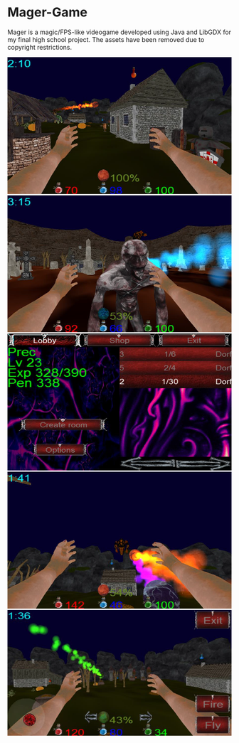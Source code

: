 # Mager-Game

Mager is a magic/FPS-like videogame developed using Java and LibGDX for my final high school project. The assets have been removed due to copyright restrictions.

<img src="screenshots/img1.png">
<img src="screenshots/img2.png">
<img src="screenshots/img3.png">
<img src="screenshots/img4.png">
<img src="screenshots/img5.png">
